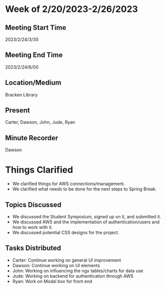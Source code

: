 # Week of 2/20/2023-2/26/2023

## Meeting Start Time
2023/2/24/3/30

## Meeting End Time
2023/2/24/6/00

## Location/Medium
Bracken Library

## Present
Carter, Dawson, John, Jude, Ryan

## Minute Recorder
Dawson

# Things Clarified
- We clarified things for AWS connections/management.
- We clarified what needs to be done for the next steps to Spring Break.

## Topics Discussed
- We discussed the Student Symposium, signed up on it, and submitted it.
- We discussed AWS and the implementation of authentication/users and how to work with it.
- We discussed potential CSS designs for the project.

## Tasks Distributed
- Carter: Continue working on general UI improvement
- Dawson: Continue working on UI elements
- John: Working on influencing the ngx tables/charts for data use
- Jude: Working on backend for authentication through AWS
- Ryan: Work on Modal box for front end
